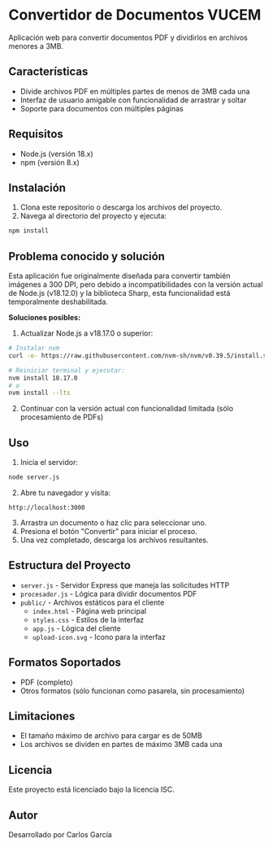 # Convertidor de Documentos VUCEM

Aplicación web para convertir documentos PDF y dividirlos en archivos menores a 3MB.

## Características

- Divide archivos PDF en múltiples partes de menos de 3MB cada una
- Interfaz de usuario amigable con funcionalidad de arrastrar y soltar
- Soporte para documentos con múltiples páginas

## Requisitos

- Node.js (versión 18.x)
- npm (versión 8.x)

## Instalación

1. Clona este repositorio o descarga los archivos del proyecto.
2. Navega al directorio del proyecto y ejecuta:

```bash
npm install
```

## Problema conocido y solución

Esta aplicación fue originalmente diseñada para convertir también imágenes a 300 DPI, pero debido a incompatibilidades con la versión actual de Node.js (v18.12.0) y la biblioteca Sharp, esta funcionalidad está temporalmente deshabilitada.

**Soluciones posibles:**

1. Actualizar Node.js a v18.17.0 o superior:

```bash
# Instalar nvm
curl -o- https://raw.githubusercontent.com/nvm-sh/nvm/v0.39.5/install.sh | bash

# Reiniciar terminal y ejecutar:
nvm install 18.17.0
# o
nvm install --lts
```

2. Continuar con la versión actual con funcionalidad limitada (sólo procesamiento de PDFs)

## Uso

1. Inicia el servidor:

```bash
node server.js
```

2. Abre tu navegador y visita:

```
http://localhost:3000
```

3. Arrastra un documento o haz clic para seleccionar uno.
4. Presiona el botón "Convertir" para iniciar el proceso.
5. Una vez completado, descarga los archivos resultantes.

## Estructura del Proyecto

- `server.js` - Servidor Express que maneja las solicitudes HTTP
- `procesador.js` - Lógica para dividir documentos PDF
- `public/` - Archivos estáticos para el cliente
  - `index.html` - Página web principal
  - `styles.css` - Estilos de la interfaz
  - `app.js` - Lógica del cliente
  - `upload-icon.svg` - Icono para la interfaz

## Formatos Soportados

- PDF (completo)
- Otros formatos (sólo funcionan como pasarela, sin procesamiento)

## Limitaciones

- El tamaño máximo de archivo para cargar es de 50MB
- Los archivos se dividen en partes de máximo 3MB cada una

## Licencia

Este proyecto está licenciado bajo la licencia ISC.

## Autor

Desarrollado por Carlos García
